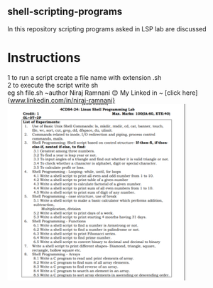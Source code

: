 ## shell-scripting-programs
In this repository scripting programs asked in LSP lab are discussed 
# Instructions 
1 to run a script create a file name with extension .sh <br>
2 to execute the script write sh <scripname> <br>
            eg sh file.sh
~author Niraj Ramnani
😊 My Linked in ~ [click here]{www.linkedin.com/in/niraj-ramnani}
<img src="lsp.PNG" alt="LSP Lab" width="400"/>
